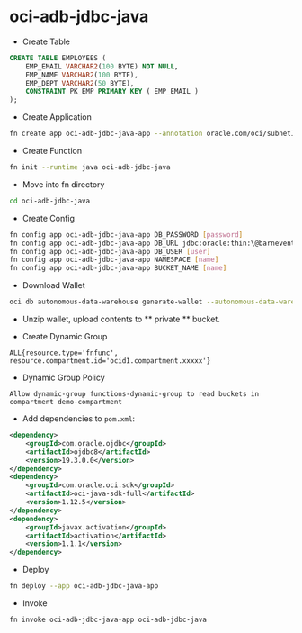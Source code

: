 # oci-adb-jdbc-java

* Create Table

```sql
CREATE TABLE EMPLOYEES (
    EMP_EMAIL VARCHAR2(100 BYTE) NOT NULL, 
    EMP_NAME VARCHAR2(100 BYTE),
    EMP_DEPT VARCHAR2(50 BYTE), 
    CONSTRAINT PK_EMP PRIMARY KEY ( EMP_EMAIL )
);
```

* Create Application

```bash
fn create app oci-adb-jdbc-java-app --annotation oracle.com/oci/subnetIds='["ocid1.subnet.oc1.phx.aaaaaaaaxi5jl3qf7weahirffrn6ttv2qjnagomwjvm367fcqocfmu6de5qa"]'
```

* Create Function

```bash
fn init --runtime java oci-adb-jdbc-java
```

* Move into fn directory

```bash
cd oci-adb-jdbc-java
```

* Create Config

```bash
fn config app oci-adb-jdbc-java-app DB_PASSWORD [password]
fn config app oci-adb-jdbc-java-app DB_URL jdbc:oracle:thin:\@barnevents_low\?TNS_ADMIN=/tmp/wallet 
fn config app oci-adb-jdbc-java-app DB_USER [user]
fn config app oci-adb-jdbc-java-app NAMESPACE [name]
fn config app oci-adb-jdbc-java-app BUCKET_NAME [name]

```

* Download Wallet

```bash
oci db autonomous-data-warehouse generate-wallet --autonomous-data-warehouse-id ocid1.autonomousdatabase.oc1.phx... --password Str0ngPa$$word1 --file /projects/fn/oci-adb-jdbc-java/wallet.zip
```

* Unzip wallet, upload contents to ** private ** bucket.

* Create Dynamic Group

```
ALL{resource.type='fnfunc', resource.compartment.id='ocid1.compartment.xxxxx'}
```

* Dynamic Group Policy

```
Allow dynamic-group functions-dynamic-group to read buckets in compartment demo-compartment
```

* Add dependencies to `pom.xml`:

```xml
<dependency>
    <groupId>com.oracle.ojdbc</groupId>
    <artifactId>ojdbc8</artifactId>
    <version>19.3.0.0</version>
</dependency>
<dependency>
    <groupId>com.oracle.oci.sdk</groupId>
    <artifactId>oci-java-sdk-full</artifactId>
    <version>1.12.5</version>
</dependency>
<dependency>
    <groupId>javax.activation</groupId>
    <artifactId>activation</artifactId>
    <version>1.1.1</version>
</dependency>
```

* Deploy

```bash
fn deploy --app oci-adb-jdbc-java-app
```

* Invoke

```bash
fn invoke oci-adb-jdbc-java-app oci-adb-jdbc-java
```